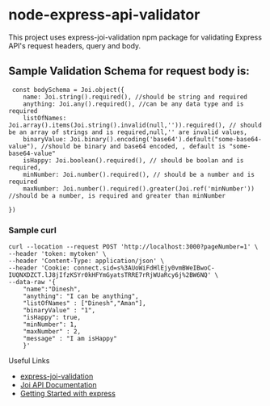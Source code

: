 # node-express-api-validator

This project uses express-joi-validation npm package for validating Express API's request headers, query and body.


## Sample Validation Schema for request body is: 
```
 const bodySchema = Joi.object({
    name: Joi.string().required(), //should be string and required
    anything: Joi.any().required(), //can be any data type and is required
    listOfNames: Joi.array().items(Joi.string().invalid(null,'')).required(), // should be an array of strings and is required,null,'' are invalid values,
    binaryValue: Joi.binary().encoding('base64').default("some-base64-value"), //should be binary and base64 encoded, , default is "some-base64-value"
    isHappy: Joi.boolean().required(), // should be boolan and is required,
    minNumber: Joi.number().required(), // should be a number and is required
    maxNumber: Joi.number().required().greater(Joi.ref('minNumber')) //should be a number, is required and greater than minNumber

})

```

### Sample curl
```
curl --location --request POST 'http://localhost:3000?pageNumber=1' \
--header 'token: mytoken' \
--header 'Content-Type: application/json' \
--header 'Cookie: connect.sid=s%3AUoWiFdHlEjy0vmBWeIBwoC-IUQNXDZCT.lJ8jIfzKSYr0kHFYmGyatsTRRE7rRjWUaRcy6j%2BW6NQ' \
--data-raw '{
    "name":"Dinesh",
    "anything": "I can be anything",
    "listOfNames" : ["Dinesh","Aman"],
    "binaryValue" : "1",
    "isHappy": true,
    "minNumber": 1,
    "maxNumber" : 2,
    "message" : "I am isHappy"
    }'
```


Useful Links


* [express-joi-validation](https://www.npmjs.com/package/express-joi-validation)
* [Joi API Documentation](https://joi.dev/api/?v=17.4.2)
* [Getting Started with express](https://expressjs.com/en/starter/hello-world.html)

